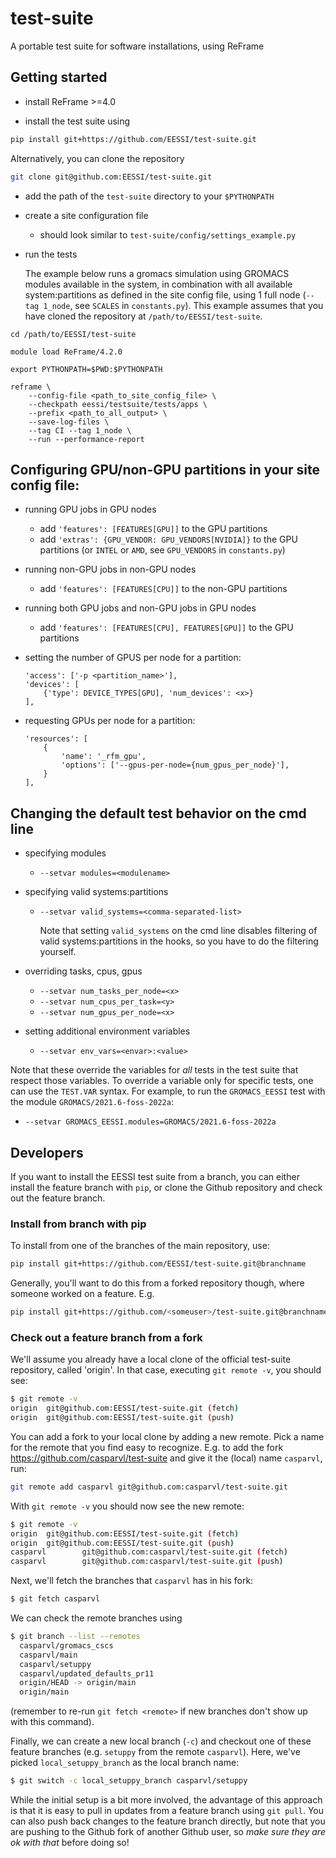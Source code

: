 # test-suite
A portable test suite for software installations, using ReFrame

## Getting started

- install ReFrame >=4.0

- install the test suite using 

```bash
pip install git+https://github.com/EESSI/test-suite.git
```

Alternatively, you can clone the repository

```bash
git clone git@github.com:EESSI/test-suite.git
```

- add the path of the `test-suite` directory to your ``$PYTHONPATH``

- create a site configuration file

    - should look similar to `test-suite/config/settings_example.py`

- run the tests

    The example below runs a gromacs simulation using GROMACS modules available
    in the system, in combination with all available system:partitions as
    defined in the site config file, using 1 full node (`--tag 1_node`, see `SCALES`
    in `constants.py`).  This example assumes that you have cloned the
    repository at `/path/to/EESSI/test-suite`.

```
cd /path/to/EESSI/test-suite

module load ReFrame/4.2.0

export PYTHONPATH=$PWD:$PYTHONPATH

reframe \
    --config-file <path_to_site_config_file> \
    --checkpath eessi/testsuite/tests/apps \
    --prefix <path_to_all_output> \
    --save-log-files \
    --tag CI --tag 1_node \
    --run --performance-report
```

## Configuring GPU/non-GPU partitions in your site config file:

- running GPU jobs in GPU nodes
    - add `'features': [FEATURES[GPU]]` to the GPU partitions
    - add `'extras': {GPU_VENDOR: GPU_VENDORS[NVIDIA]}` to the GPU partitions (or
      `INTEL` or `AMD`, see `GPU_VENDORS` in `constants.py`)

- running non-GPU jobs in non-GPU nodes
    - add `'features': [FEATURES[CPU]]` to the non-GPU partitions

- running both GPU jobs and non-GPU jobs in GPU nodes
    - add `'features': [FEATURES[CPU], FEATURES[GPU]]` to the GPU partitions

- setting the number of GPUS per node <x> for a partition:
    ```
    'access': ['-p <partition_name>'],
    'devices': [
        {'type': DEVICE_TYPES[GPU], 'num_devices': <x>}
    ],
    ```
- requesting GPUs per node for a partition:
    ```
    'resources': [
        {
            'name': '_rfm_gpu',
            'options': ['--gpus-per-node={num_gpus_per_node}'],
        }
    ],
    ```

## Changing the default test behavior on the cmd line

- specifying modules
    - `--setvar modules=<modulename>`

- specifying valid systems:partitions
    - `--setvar valid_systems=<comma-separated-list>`

      Note that setting `valid_systems` on the cmd line disables filtering of
      valid systems:partitions in the hooks, so you have to do the filtering
      yourself.

- overriding tasks, cpus, gpus
    - `--setvar num_tasks_per_node=<x>`
    - `--setvar num_cpus_per_task=<y>`
    - `--setvar num_gpus_per_node=<x>`

- setting additional environment variables
    - `--setvar env_vars=<envar>:<value>`

Note that these override the variables for _all_ tests in the test suite that
respect those variables. To override a variable only for specific tests, one
can use the `TEST.VAR` syntax. For example, to run the `GROMACS_EESSI` test with the
module `GROMACS/2021.6-foss-2022a`:

- `--setvar GROMACS_EESSI.modules=GROMACS/2021.6-foss-2022a`

## Developers
If you want to install the EESSI test suite from a branch, you can either
install the feature branch with `pip`, or clone the Github repository and check
out the feature branch.

### Install from branch with pip

To install from one of the branches of the main repository, use:

```bash
pip install git+https://github.com/EESSI/test-suite.git@branchname
```

Generally, you'll want to do this from a forked repository though, where
someone worked on a feature. E.g.

```bash
pip install git+https://github.com/<someuser>/test-suite.git@branchname
```

### Check out a feature branch from a fork
We'll assume you already have a local clone of the official test-suite
repository, called 'origin'. In that case, executing `git remote -v`, you
should see:

```bash
$ git remote -v
origin  git@github.com:EESSI/test-suite.git (fetch)
origin  git@github.com:EESSI/test-suite.git (push)
```

You can add a fork to your local clone by adding a new remote. Pick a name for
the remote that you find easy to recognize. E.g. to add the fork
https://github.com/casparvl/test-suite and give it the (local) name `casparvl`,
run:

```bash
git remote add casparvl git@github.com:casparvl/test-suite.git
```

With `git remote -v` you should now see the new remote:

```bash
$ git remote -v
origin  git@github.com:EESSI/test-suite.git (fetch)
origin  git@github.com:EESSI/test-suite.git (push)
casparvl        git@github.com:casparvl/test-suite.git (fetch)
casparvl        git@github.com:casparvl/test-suite.git (push)
```

Next, we'll fetch the branches that `casparvl` has in his fork:

```bash
$ git fetch casparvl
```

We can check the remote branches using
```bash
$ git branch --list --remotes
  casparvl/gromacs_cscs
  casparvl/main
  casparvl/setuppy
  casparvl/updated_defaults_pr11
  origin/HEAD -> origin/main
  origin/main
```

(remember to re-run `git fetch <remote>` if new branches don't show up with
this command).

Finally, we can create a new local branch (`-c`) and checkout one of these
feature branches (e.g. `setuppy` from the remote `casparvl`). Here, we've
picked `local_setuppy_branch` as the local branch name:
```bash
$ git switch -c local_setuppy_branch casparvl/setuppy
```

While the initial setup is a bit more involved, the advantage of this approach
is that it is easy to pull in updates from a feature branch using `git pull`.
You can also push back changes to the feature branch directly, but note that
you are pushing to the Github fork of another Github user, so _make sure they
are ok with that_ before doing so!
